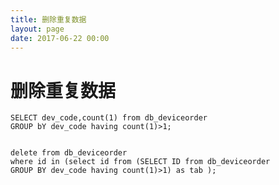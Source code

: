 ```yaml
---
title: 删除重复数据
layout: page
date: 2017-06-22 00:00
---
```


# 删除重复数据
	SELECT dev_code,count(1) from db_deviceorder
	GROUP bY dev_code having count(1)>1;
	
	
	delete from db_deviceorder  
	where id in (select id from (SELECT ID from db_deviceorder
	GROUP BY dev_code having count(1)>1) as tab );
